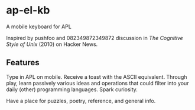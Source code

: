 # ap-el-kb

A mobile keyboard for APL

Inspired by pushfoo and 082349872349872 discussion in _The Cognitive Style of
Unix_ (2010) on Hacker News.

## Features

Type in APL on mobile. Receive a toast with the ASCII equivalent. Through play,
learn passively various ideas and operations that could filter into your daily
(other) programming languages. Spark curiosity.

Have a place for puzzles, poetry, reference, and general info.

